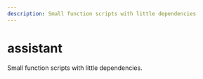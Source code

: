 ```yaml
---
description: Small function scripts with little dependencies
---
```


# assistant

Small function scripts with little dependencies.

